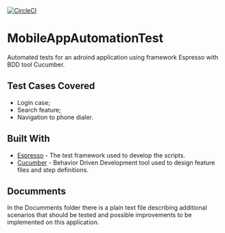 [![CircleCI](https://circleci.com/gh/hiagobatista/myTaxiAppAutomationTest.svg?style=svg&circle-token=cbdf4b85ebafb8f273799f68e5c6b48eb9b462c1)](https://circleci.com/gh/hiagobatista/myTaxiAppAutomationTest)

# MobileAppAutomationTest

Automated tests for an adroind application using framework Espresso with BDD tool Cucumber.

## Test Cases Covered

* Login case;
* Search feature;
* Navigation to phone dialer.

## Built With

* [Espresso](https://developer.android.com/training/testing/espresso) - The test framework used to develop the scripts.
* [Cucumber](https://cucumber.io/) - Behavior Driven Development tool used to design feature files and step definitions.

## Documments

In the Documments folder there is a plain text file describing additional scenarios that should be tested and possible improvements to be implemented on this application.
